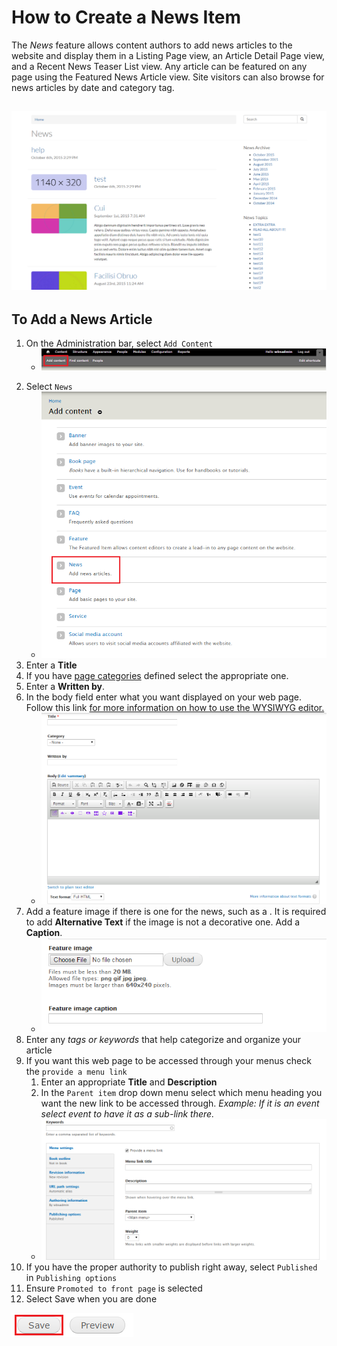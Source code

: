 # How to Create a News Item
The *News* feature allows content authors to add news articles to the website and display them in a Listing Page view, an Article Detail Page view, and a Recent News Teaser List view. Any article can be featured on any page using the Featured News Article view. Site visitors can also browse for news articles by date and category tag.

![An Example of a News Item.](/images/neex.png)
---

## To Add a News Article
1. On the Administration bar, select `Add Content`
    * ![Add Content Highlighted](/images/ambac.png)</p>
2. Select `News`
    * ![News Option Selected](/images/addconnews.png)
3. Enter a **Title**
4. If you have [page categories](taxonomies.md#categories) defined select the appropriate one.
5. Enter a **Written by**.
6. In the body field enter what you want displayed on your web page. Follow this link [for more information on how to use the WYSIWYG editor.](wysiwyg-editor.md)
    * ![Example of Written by and Body fields](/images/newstitlebody.png)
7. Add a feature image if there is one for the news, such as a . It is required to add **Alternative Text** if the image is not a decorative one. Add a **Caption**.
    * ![Example of Featured Image option](/images/newsfeatureimg.png)
8. Enter any *tags or keywords* that help categorize and organize your article
9. If you want this web page to be accessed through your menus check the `provide a menu link`
    1. Enter an appropriate **Title** and **Description**
    2. In the `Parent item` drop down menu select which menu heading you want the new link to be accessed through. *Example: If it is an event select event to have it as a sub-link there.*
    * ![Example of News Menu Options](/images/pagekeyoptmenu.png)
10. If you have the proper authority to publish right away, select `Published` in `Publishing options`
11. Ensure `Promoted to front page` is selected
11. Select Save when you are done

![Image of Save Button](/images/save.png)
